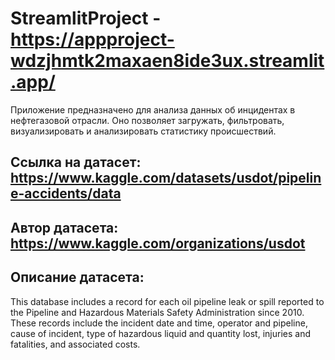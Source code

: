 # StreamlitProject - https://appproject-wdzjhmtk2maxaen8ide3ux.streamlit.app/
Приложение предназначено для анализа данных об инцидентах в нефтегазовой отрасли. Оно позволяет загружать, фильтровать, визуализировать и анализировать статистику происшествий.
## Cсылка на датасет: https://www.kaggle.com/datasets/usdot/pipeline-accidents/data
## Автор датасета: https://www.kaggle.com/organizations/usdot
## Описание датасета:
This database includes a record for each oil pipeline leak or spill reported to the Pipeline and Hazardous Materials Safety Administration since 2010. These records include the incident date and time, operator and pipeline, cause of incident, type of hazardous liquid and quantity lost, injuries and fatalities, and associated costs.
